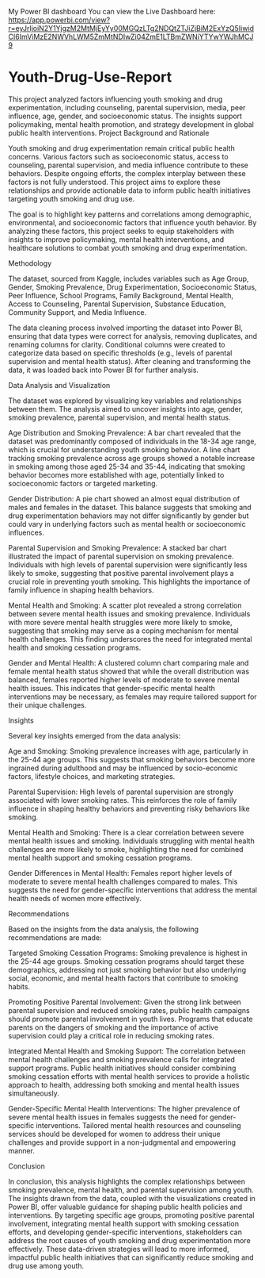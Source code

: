 My Power BI dashboard
You can view the Live Dashboard here: https://app.powerbi.com/view?r=eyJrIjoiN2Y1YjgzM2MtMjEyYy00MGQzLTg2NDQtZTJiZjBiM2ExYzQ5IiwidCI6ImViMzE2NWVhLWM5ZmMtNDIwZi04ZmE1LTBmZWNiYTYwYWJhMCJ9
# Youth-Drug-Use-Report
This project analyzed factors influencing youth smoking and drug experimentation, including counseling, parental supervision, media, peer influence, age, gender, and socioeconomic status. The insights support policymaking, mental health promotion, and strategy development in global public health interventions.
Project Background and Rationale

Youth smoking and drug experimentation remain critical public health concerns. Various factors such as socioeconomic status, access to counseling, parental supervision, and media influence contribute to these behaviors. Despite ongoing efforts, the complex interplay between these factors is not fully understood. This project aims to explore these relationships and provide actionable data to inform public health initiatives targeting youth smoking and drug use.

The goal is to highlight key patterns and correlations among demographic, environmental, and socioeconomic factors that influence youth behavior. By analyzing these factors, this project seeks to equip stakeholders with insights to improve policymaking, mental health interventions, and healthcare solutions to combat youth smoking and drug experimentation.

Methodology

The dataset, sourced from Kaggle, includes variables such as Age Group, Gender, Smoking Prevalence, Drug Experimentation, Socioeconomic Status, Peer Influence, School Programs, Family Background, Mental Health, Access to Counseling, Parental Supervision, Substance Education, Community Support, and Media Influence.

The data cleaning process involved importing the dataset into Power BI, ensuring that data types were correct for analysis, removing duplicates, and renaming columns for clarity. Conditional columns were created to categorize data based on specific thresholds (e.g., levels of parental supervision and mental health status). After cleaning and transforming the data, it was loaded back into Power BI for further analysis.

Data Analysis and Visualization

The dataset was explored by visualizing key variables and relationships between them. The analysis aimed to uncover insights into age, gender, smoking prevalence, parental supervision, and mental health status.

Age Distribution and Smoking Prevalence: A bar chart revealed that the dataset was predominantly composed of individuals in the 18-34 age range, which is crucial for understanding youth smoking behavior. A line chart tracking smoking prevalence across age groups showed a notable increase in smoking among those aged 25-34 and 35-44, indicating that smoking behavior becomes more established with age, potentially linked to socioeconomic factors or targeted marketing.

Gender Distribution: A pie chart showed an almost equal distribution of males and females in the dataset. This balance suggests that smoking and drug experimentation behaviors may not differ significantly by gender but could vary in underlying factors such as mental health or socioeconomic influences.

Parental Supervision and Smoking Prevalence: A stacked bar chart illustrated the impact of parental supervision on smoking prevalence. Individuals with high levels of parental supervision were significantly less likely to smoke, suggesting that positive parental involvement plays a crucial role in preventing youth smoking. This highlights the importance of family influence in shaping health behaviors.

Mental Health and Smoking: A scatter plot revealed a strong correlation between severe mental health issues and smoking prevalence. Individuals with more severe mental health struggles were more likely to smoke, suggesting that smoking may serve as a coping mechanism for mental health challenges. This finding underscores the need for integrated mental health and smoking cessation programs.

Gender and Mental Health: A clustered column chart comparing male and female mental health status showed that while the overall distribution was balanced, females reported higher levels of moderate to severe mental health issues. This indicates that gender-specific mental health interventions may be necessary, as females may require tailored support for their unique challenges.

Insights

Several key insights emerged from the data analysis:

Age and Smoking: Smoking prevalence increases with age, particularly in the 25-44 age groups. This suggests that smoking behaviors become more ingrained during adulthood and may be influenced by socio-economic factors, lifestyle choices, and marketing strategies.

Parental Supervision: High levels of parental supervision are strongly associated with lower smoking rates. This reinforces the role of family influence in shaping healthy behaviors and preventing risky behaviors like smoking.

Mental Health and Smoking: There is a clear correlation between severe mental health issues and smoking. Individuals struggling with mental health challenges are more likely to smoke, highlighting the need for combined mental health support and smoking cessation programs.

Gender Differences in Mental Health: Females report higher levels of moderate to severe mental health challenges compared to males. This suggests the need for gender-specific interventions that address the mental health needs of women more effectively.

Recommendations

Based on the insights from the data analysis, the following recommendations are made:

Targeted Smoking Cessation Programs: Smoking prevalence is highest in the 25-44 age groups. Smoking cessation programs should target these demographics, addressing not just smoking behavior but also underlying social, economic, and mental health factors that contribute to smoking habits.

Promoting Positive Parental Involvement: Given the strong link between parental supervision and reduced smoking rates, public health campaigns should promote parental involvement in youth lives. Programs that educate parents on the dangers of smoking and the importance of active supervision could play a critical role in reducing smoking rates.

Integrated Mental Health and Smoking Support: The correlation between mental health challenges and smoking prevalence calls for integrated support programs. Public health initiatives should consider combining smoking cessation efforts with mental health services to provide a holistic approach to health, addressing both smoking and mental health issues simultaneously.

Gender-Specific Mental Health Interventions: The higher prevalence of severe mental health issues in females suggests the need for gender-specific interventions. Tailored mental health resources and counseling services should be developed for women to address their unique challenges and provide support in a non-judgmental and empowering manner.

Conclusion

In conclusion, this analysis highlights the complex relationships between smoking prevalence, mental health, and parental supervision among youth. The insights drawn from the data, coupled with the visualizations created in Power BI, offer valuable guidance for shaping public health policies and interventions. By targeting specific age groups, promoting positive parental involvement, integrating mental health support with smoking cessation efforts, and developing gender-specific interventions, stakeholders can address the root causes of youth smoking and drug experimentation more effectively. These data-driven strategies will lead to more informed, impactful public health initiatives that can significantly reduce smoking and drug use among youth.
